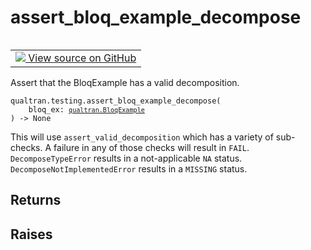 # assert_bloq_example_decompose


<table class="tfo-notebook-buttons tfo-api nocontent" align="left">
<td>
  <a target="_blank" href="https://github.com/quantumlib/Qualtran/blob/main/qualtran/testing.py#L393-L415">
    <img src="https://www.tensorflow.org/images/GitHub-Mark-32px.png" />
    View source on GitHub
  </a>
</td>
</table>



Assert that the BloqExample has a valid decomposition.


<pre class="devsite-click-to-copy prettyprint lang-py tfo-signature-link">
<code>qualtran.testing.assert_bloq_example_decompose(
    bloq_ex: <a href="../../qualtran/BloqExample.html"><code>qualtran.BloqExample</code></a>
) -> None
</code></pre>



<!-- Placeholder for "Used in" -->

This will use `assert_valid_decomposition` which has a variety of sub-checks. A failure
in any of those checks will result in `FAIL`. `DecomposeTypeError` results in a
not-applicable `NA` status. `DecomposeNotImplementedError` results in a `MISSING` status.

<h2 class="add-link">Returns</h2>




<h2 class="add-link">Raises</h2>


